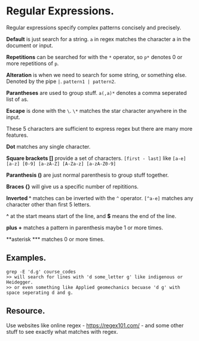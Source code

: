# Regular Expressions.

Regular expressions specify complex patterns concisely and precisely.



**Default** is just search for a string. `a` in regex matches the character a in the document or input.

**Repetitions** can be searched for with the `*` operator, so `p*` denotes 0 or more repetitions of `p`.

**Alteration** is when we need to search for some string, or something else. Denoted by the pipe `|`. `pattern1 | pattern2`.

**Parantheses** are used to group stuff. `a(,a)*` denotes a comma seperated list of `a`s.

**Escape** is done with the `\`. `\*` matches the star character anywhere in the input.



These 5 characters are sufficient to express regex but there are many more features.



**Dot** matches any single character.

**Square brackets []** provide a set of characters. `[first - last]` like `[a-e] [a-z] [0-9] [a-zA-Z] [A-Za-z] [a-zA-Z0-9]`

**Paranthesis ()** are just normal parenthesis to group stuff together.

**Braces {}** will give us a specific number of repititions. 

**Inverted ^** matches can be inverted with the `^` operator. `[^a-e]` matches any character other than first 5 letters.

**^** at the start means start of the line, and **$** means the end of the line.

**plus +** matches a pattern in parenthesis maybe 1 or more times.

**asterisk *** matches 0 or more times.





## Examples.

```shell
grep -E 'd.g' course_codes
>> will search for lines with 'd some_letter g' like indigenous or Heidegger.
>> or even something like Applied geomechanics becuase 'd g' with space seperating d and g.
```



## Resource.

Use websites like online regex - https://regex101.com/ - and some other stuff to see exactly what matches with regex.

